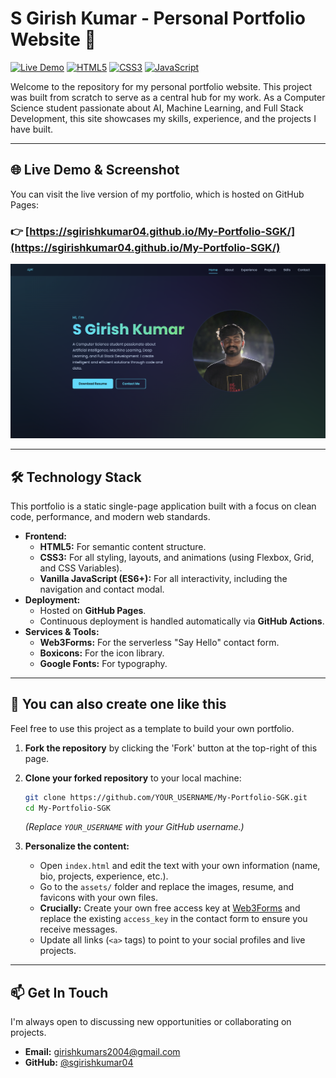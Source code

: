 # S Girish Kumar - Personal Portfolio Website 🚀

[![Live Demo](https://img.shields.io/badge/Live-Portfolio-2ea44f?style=for-the-badge&logo=github)](https://sgirishkumar04.github.io/My-Portfolio-SGK/)
[![HTML5](https://img.shields.io/badge/HTML5-E34F26?style=for-the-badge&logo=html5&logoColor=white)](https://developer.mozilla.org/en-US/docs/Web/Guide/HTML/HTML5)
[![CSS3](https://img.shields.io/badge/CSS3-1572B6?style=for-the-badge&logo=css3&logoColor=white)](https://developer.mozilla.org/en-US/docs/Web/CSS)
[![JavaScript](https://img.shields.io/badge/JavaScript-F7DF1E?style=for-the-badge&logo=javascript&logoColor=black)](https://developer.mozilla.org/en-US/docs/Web/JavaScript)

Welcome to the repository for my personal portfolio website. This project was built from scratch to serve as a central hub for my work. As a Computer Science student passionate about AI, Machine Learning, and Full Stack Development, this site showcases my skills, experience, and the projects I have built.

---

## 🌐 Live Demo & Screenshot

You can visit the live version of my portfolio, which is hosted on GitHub Pages:

### 👉 [https://sgirishkumar04.github.io/My-Portfolio-SGK/](https://sgirishkumar04.github.io/My-Portfolio-SGK/)

![Portfolio Screenshot](./assets/portfolio-screenshot.png)

---

## 🛠️ Technology Stack

This portfolio is a static single-page application built with a focus on clean code, performance, and modern web standards.

-   **Frontend:**
    -   **HTML5:** For semantic content structure.
    -   **CSS3:** For all styling, layouts, and animations (using Flexbox, Grid, and CSS Variables).
    -   **Vanilla JavaScript (ES6+):** For all interactivity, including the navigation and contact modal.
-   **Deployment:**
    -   Hosted on **GitHub Pages**.
    -   Continuous deployment is handled automatically via **GitHub Actions**.
-   **Services & Tools:**
    -   **Web3Forms:** For the serverless "Say Hello" contact form.
    -   **Boxicons:** For the icon library.
    -   **Google Fonts:** For typography.

---

## 🚀 You can also create one like this

Feel free to use this project as a template to build your own portfolio.

1.  **Fork the repository** by clicking the 'Fork' button at the top-right of this page.

2.  **Clone your forked repository** to your local machine:
    ```sh
    git clone https://github.com/YOUR_USERNAME/My-Portfolio-SGK.git
    cd My-Portfolio-SGK
    ```
    *(Replace `YOUR_USERNAME` with your GitHub username.)*

3.  **Personalize the content:**
    -   Open `index.html` and edit the text with your own information (name, bio, projects, experience, etc.).
    -   Go to the `assets/` folder and replace the images, resume, and favicons with your own files.
    -   **Crucially:** Create your own free access key at [Web3Forms](https://web3forms.com/) and replace the existing `access_key` in the contact form to ensure you receive messages.
    -   Update all links (`<a>` tags) to point to your social profiles and live projects.

---

## 📫 Get In Touch

I'm always open to discussing new opportunities or collaborating on projects.

-   **Email:** [girishkumars2004@gmail.com](mailto:girishkumars2004@gmail.com)
-   **GitHub:** [@sgirishkumar04](https://github.com/sgirishkumar04)
